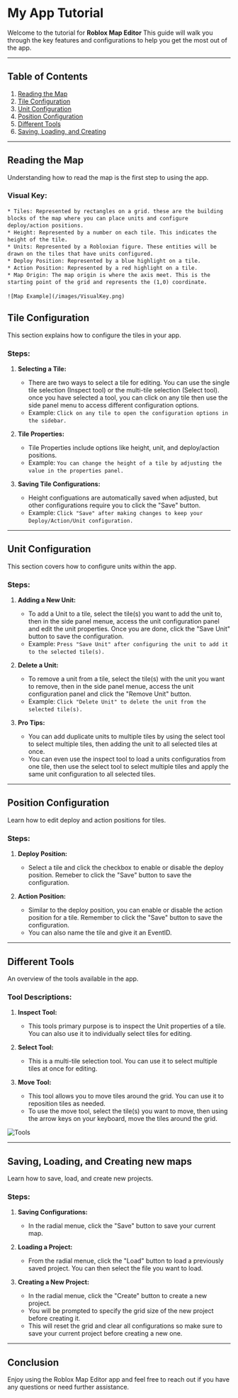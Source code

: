 # My App Tutorial

Welcome to the tutorial for **Roblox Map Editor** This guide will walk you through the key features and configurations to help you get the most out of the app.

---

## Table of Contents

1. [Reading the Map](#reading-the-map)
2. [Tile Configuration](#tile-configuration)
3. [Unit Configuration](#unit-configuration)
4. [Position Configuration](#position-configuration)
5. [Different Tools](#different-tools)
6. [Saving, Loading, and Creating](#saving-loading-and-creating)

---

## Reading the Map

Understanding how to read the map is the first step to using the app.

### Visual Key:

    * Tiles: Represented by rectangles on a grid. these are the building blocks of the map where you can place units and configure deploy/action positions.
    * Height: Represented by a number on each tile. This indicates the height of the tile.
    * Units: Represented by a Robloxian figure. These entities will be drawn on the tiles that have units configured.
    * Deploy Position: Represented by a blue highlight on a tile.
    * Action Position: Represented by a red highlight on a tile.
    * Map Origin: The map origin is where the axis meet. This is the starting point of the grid and represents the (1,0) coordinate.

    ![Map Example](/images/VisualKey.png)

## Tile Configuration

This section explains how to configure the tiles in your app.

### Steps:

1. **Selecting a Tile:**

    - There are two ways to select a tile for editing. You can use the single tile selection (Inspect tool) or the multi-tile selection (Select tool).
      once you have selected a tool, you can click on any tile then use the side panel menu to access different configuration options.
    - Example: `Click on any tile to open the configuration options in the sidebar.`

2. **Tile Properties:**

    - Tile Properties include options like height, unit, and deploy/action positions.
    - Example: `You can change the height of a tile by adjusting the value in the properties panel.`

3. **Saving Tile Configurations:**
    - Height configuations are automatically saved when adjusted, but other configurations require you to click the "Save" button.
    - Example: `Click "Save" after making changes to keep your Deploy/Action/Unit configuration.`

---

## Unit Configuration

This section covers how to configure units within the app.

### Steps:

1. **Adding a New Unit:**

    - To add a Unit to a tile, select the tile(s) you want to add the unit to, then in the side panel menue, access the unit configuration panel and
      edit the unit properties. Once you are done, click the "Save Unit" button to save the configuration.
    - Example: `Press "Save Unit" after configuring the unit to add it to the selected tile(s).`

2. **Delete a Unit:**

    - To remove a unit from a tile, select the tile(s) with the unit you want to remove, then in the side panel menue, access the unit configuration panel and
      click the "Remove Unit" button.
    - Example: `Click "Delete Unit" to delete the unit from the selected tile(s).`

3. **Pro Tips:**

    - You can add duplicate units to multiple tiles by using the select tool to select multiple tiles, then adding the unit to all selected tiles at once.
    - You can even use the inspect tool to load a units configuratios from one tile, then use the select tool to select multiple tiles and apply the same unit configuration to all selected tiles.

---

## Position Configuration

Learn how to edit deploy and action positions for tiles.

### Steps:

1. **Deploy Position:**

    - Select a tile and click the checkbox to enable or disable the deploy position. Remeber to click the "Save" button to save the configuration.

2. **Action Position:**

    - Similar to the deploy position, you can enable or disable the action position for a tile. Remember to click the "Save" button to save the configuration.
    - You can also name the tile and give it an EventID.

---

## Different Tools

An overview of the tools available in the app.

### Tool Descriptions:

1. **Inspect Tool:**

    - This tools primary purpose is to inspect the Unit properties of a tile. You can also use it to individually select tiles for editing.

2. **Select Tool:**

    - This is a multi-tile selection tool. You can use it to select multiple tiles at once for editing.

3. **Move Tool:**

    - This tool allows you to move tiles around the grid. You can use it to reposition tiles as needed.
    - To use the move tool, select the tile(s) you want to move, then using the arrow keys on your keyboard, move the tiles around the grid.

![Tools](/images/MovingsTiles.gif)

---

## Saving, Loading, and Creating new maps

Learn how to save, load, and create new projects.

### Steps:

1. **Saving Configurations:**

    - In the radial menue, click the "Save" button to save your current map.

2. **Loading a Project:**

    - From the radial menue, click the "Load" button to load a previously saved project. You can then select the file you want to load.

3. **Creating a New Project:**
    - In the radial menue, click the "Create" button to create a new project.
    - You will be prompted to specify the grid size of the new project before creating it.
    - This will reset the grid and clear all configurations so make sure to save your current project before creating a new one.

---

## Conclusion

Enjoy using the Roblox Map Editor app and feel free to reach out if you have any questions or need further assistance.
